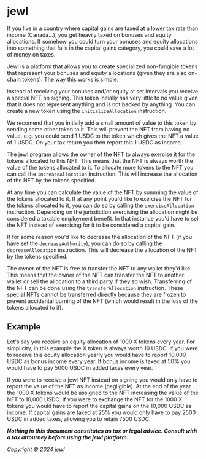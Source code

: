 # jewl

If you live in a country where capital gains are taxed at a lower tax rate than income (Canada...), you get heavily taxed on bonuses and equity allocations. If somehow you could turn your bonuses and equity allocations into something that falls in the capital gains category, you could save a lot of money on taxes.

Jewl is a platform that allows you to create specialized non-fungible tokens that represent your bonuses and equity allocations (given they are also on-chain tokens). The way this works is simple:

Instead of receiving your bonuses and/or equity at set intervals you receive a special NFT on signing. This token initially has very little to no value given that it does not represent anything and is not backed by anything. You can create a new token using the `initializeAllocation` instruction.

We recomend that you initially add a small amount of value to this token by sending some other token to it. This will prevent the NFT from having no value. e.g. you could send 1 USDC to the token which gives the NFT a value of 1 USDC. On your tax return you then report this 1 USDC as income.

The jewl program allows the owner of the NFT to always exercise it for the tokens allocated to this NFT. This means that the NFT is always worth the value of the tokens allocated to it. To allocate more tokens to the NFT you can call the `increaseAllocation` instruction. This will increase the allocation of the NFT by the tokens specified.

At any time you can calculate the value of the NFT by summing the value of the tokens allocated to it. If at any point you'd like to exercise the NFT for the tokens allocated to it, you can do so by calling the `exerciseAllocation` instruction. Depending on the jurisdiction exercising the allocation might be considered a taxable employment benefit. In that instance you'd have to sell the NFT instead of exercising for it to be considered a capital gain.

If for some reason you'd like to decrease the allocation of the NFT (if you have set the `decreaseAuthority`), you can do so by calling the `decreaseAllocation` instruction. This will decrease the allocation of the NFT by the tokens specified.

The owner of the NFT is free to transfer the NFT to any wallet they'd like. This means that the owner of the NFT can transfer the NFT to another wallet or sell the allocation to a third party if they so wish. Transferring of the NFT can be done using the `transferAllocation` instruction. These special NFTs cannot be transferred directly because they are frozen to prevent accidental burning of the NFT (which would result in the loss of the tokens allocated to it).

## Example

Let's say you receive an equity allocation of 1000 X tokens every year. For simplicity, in this example the X token is always worth 10 USDC. If you were to receive this equity allocation yearly you would have to report 10,000 USDC as bonus income every year. If bonus income is taxed at 50% you would have to pay 5000 USDC in added taxes every year.

If you were to receive a jewl NFT instead on signing you would only have to report the value of the NFT as income (negligible). At the end of the year the 1000 X tokens would be assigned to the NFT increasing the value of the NFT to 10,000 USDC. If you were to exchange the NFT for the 1000 X tokens you would have to report the capital gains on the 10,000 USDC as income. If capital gains are taxed at 25% you would only have to pay 2500 USDC in added taxes, allowing you to retain 7500 USDC.

***Nothing in this document constitutes as tax or legal advice. Consult with a tax attourney before using the jewl platform.***

*Copyright © 2024 jewl*
